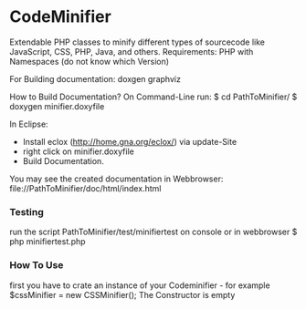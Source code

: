 CodeMinifier
============

Extendable PHP classes to minify different types of sourcecode like JavaScript, CSS, PHP, Java, and others.
Requirements:
PHP with Namespaces (do not know which Version)

For Building documentation:
doxgen
graphviz


How to Build Documentation?
On Command-Line run:
$ cd PathToMinifier/
$ doxygen minifier.doxyfile

In Eclipse: 
- Install eclox (http://home.gna.org/eclox/) via update-Site
- right click on minifier.doxyfile
- Build Documentation.

You may see the created documentation in Webbrowser: file://PathToMinifier/doc/html/index.html


### Testing ###
run the script PathToMinifier/test/minifiertest on console or in webbrowser
$ php minifiertest.php


### How To Use ###
first you have to crate an instance of your Codeminifier - for example $cssMinifier = new CSSMinifier(); The Constructor is empty